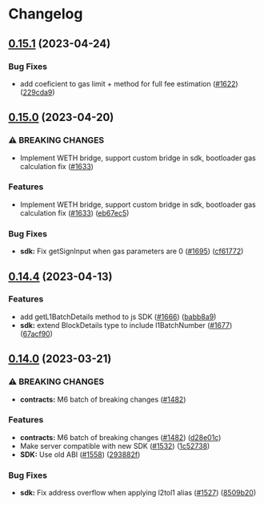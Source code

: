 # Changelog

## [0.15.1](https://github.com/zkamoeba/micro-2-dev/compare/micro-web3-v0.15.0...micro-web3-v0.15.1) (2023-04-24)

### Bug Fixes

- add coeficient to gas limit + method for full fee estimation
  ([#1622](https://github.com/zkamoeba/micro-2-dev/issues/1622))
  ([229cda9](https://github.com/zkamoeba/micro-2-dev/commit/229cda977daa11a98a97515a2f75d709e2e8ed9a))

## [0.15.0](https://github.com/zkamoeba/micro-2-dev/compare/micro-web3-v0.14.4...micro-web3-v0.15.0) (2023-04-20)

### ⚠ BREAKING CHANGES

- Implement WETH bridge, support custom bridge in sdk, bootloader gas calculation fix
  ([#1633](https://github.com/zkamoeba/micro-2-dev/issues/1633))

### Features

- Implement WETH bridge, support custom bridge in sdk, bootloader gas calculation fix
  ([#1633](https://github.com/zkamoeba/micro-2-dev/issues/1633))
  ([eb67ec5](https://github.com/zkamoeba/micro-2-dev/commit/eb67ec555bc027137d80122873cd12a93f9234c6))

### Bug Fixes

- **sdk:** Fix getSignInput when gas parameters are 0 ([#1695](https://github.com/zkamoeba/micro-2-dev/issues/1695))
  ([cf61772](https://github.com/zkamoeba/micro-2-dev/commit/cf61772ba612bd3532ad3d3b808d18e25c12973f))

## [0.14.4](https://github.com/zkamoeba/micro-2-dev/compare/micro-web3-v0.14.1...micro-web3-v0.14.4) (2023-04-13)

### Features

- add getL1BatchDetails method to js SDK ([#1666](https://github.com/zkamoeba/micro-2-dev/issues/1666))
  ([babb8a9](https://github.com/zkamoeba/micro-2-dev/commit/babb8a94466a8f8c81a19391d61aa9ea66f9cfa8))
- **sdk:** extend BlockDetails type to include l1BatchNumber
  ([#1677](https://github.com/zkamoeba/micro-2-dev/issues/1677))
  ([67acf90](https://github.com/zkamoeba/micro-2-dev/commit/67acf90301e401004d41361b43f2d3336a48676e))

## [0.14.0](https://github.com/zkamoeba/micro-2-dev/compare/micro-web3-v0.13.3...micro-web3-v0.14.0) (2023-03-21)

### ⚠ BREAKING CHANGES

- **contracts:** M6 batch of breaking changes ([#1482](https://github.com/zkamoeba/micro-2-dev/issues/1482))

### Features

- **contracts:** M6 batch of breaking changes ([#1482](https://github.com/zkamoeba/micro-2-dev/issues/1482))
  ([d28e01c](https://github.com/zkamoeba/micro-2-dev/commit/d28e01ce0fbf0129c2cbba877efe65da7f7ed367))
- Make server compatible with new SDK ([#1532](https://github.com/zkamoeba/micro-2-dev/issues/1532))
  ([1c52738](https://github.com/zkamoeba/micro-2-dev/commit/1c527382d1e36c04df90bdf71fe643db724acb48))
- **SDK:** Use old ABI ([#1558](https://github.com/zkamoeba/micro-2-dev/issues/1558))
  ([293882f](https://github.com/zkamoeba/micro-2-dev/commit/293882f2b20c95891ecfc4b72720c82e03babc7e))

### Bug Fixes

- **sdk:** Fix address overflow when applying l2tol1 alias
  ([#1527](https://github.com/zkamoeba/micro-2-dev/issues/1527))
  ([8509b20](https://github.com/zkamoeba/micro-2-dev/commit/8509b20854fcb2a45ea8d1350b3f2904d99eda93))
